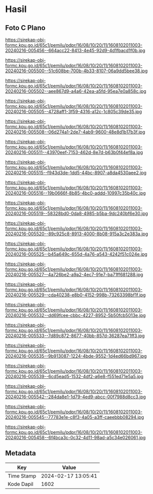 # Hasil

## Foto C Plano

https://sirekap-obj-formc.kpu.go.id/65c1/pemilu/pdpr/16/08/10/20/11/1608102011003-20240216-005456--664acc22-8413-4e45-92d9-4d1fbacd1f0b.jpg

https://sirekap-obj-formc.kpu.go.id/65c1/pemilu/pdpr/16/08/10/20/11/1608102011003-20240216-005500--51c608be-700b-4b33-8107-06a9dd5bee38.jpg

https://sirekap-obj-formc.kpu.go.id/65c1/pemilu/pdpr/16/08/10/20/11/1608102011003-20240216-005502--aee867d9-a4a6-42ea-a5fd-95ea7e0a858c.jpg

https://sirekap-obj-formc.kpu.go.id/65c1/pemilu/pdpr/16/08/10/20/11/1608102011003-20240216-005505--4728aff1-3f59-4316-a12c-1c805c39de35.jpg

https://sirekap-obj-formc.kpu.go.id/65c1/pemilu/pdpr/16/08/10/20/11/1608102011003-20240216-005508--06d274a1-2de7-4ab9-9600-48e8d1b17b3f.jpg

https://sirekap-obj-formc.kpu.go.id/65c1/pemilu/pdpr/16/08/10/20/11/1608102011003-20240216-005511--43970eef-7153-462d-8e7d-b63b0f44ef8a.jpg

https://sirekap-obj-formc.kpu.go.id/65c1/pemilu/pdpr/16/08/10/20/11/1608102011003-20240216-005515--f943d3de-1dd5-44bc-8907-a8da4530aee2.jpg

https://sirekap-obj-formc.kpu.go.id/65c1/pemilu/pdpr/16/08/10/20/11/1608102011003-20240216-005516--19b0666f-8b85-4bc0-addd-10997c35b40c.jpg

https://sirekap-obj-formc.kpu.go.id/65c1/pemilu/pdpr/16/08/10/20/11/1608102011003-20240216-005519--58328bd0-0da8-4985-b5ba-9dc240bf6e30.jpg

https://sirekap-obj-formc.kpu.go.id/65c1/pemilu/pdpr/16/08/10/20/11/1608102011003-20240216-005520--89c925c8-8913-4000-8b08-915a3c2e383a.jpg

https://sirekap-obj-formc.kpu.go.id/65c1/pemilu/pdpr/16/08/10/20/11/1608102011003-20240216-005525--b45a649c-655d-4a76-a543-4242f51c024e.jpg

https://sirekap-obj-formc.kpu.go.id/65c1/pemilu/pdpr/16/08/10/20/11/1608102011003-20240216-005527--4a726be2-a9a2-4ec7-91e7-ba71ff681288.jpg

https://sirekap-obj-formc.kpu.go.id/65c1/pemilu/pdpr/16/08/10/20/11/1608102011003-20240216-005529--cda40238-e8b0-4152-998b-73263398bf1f.jpg

https://sirekap-obj-formc.kpu.go.id/65c1/pemilu/pdpr/16/08/10/20/11/1608102011003-20240216-005532--dd69fcee-cbbc-4227-8952-5b50fcb5013e.jpg

https://sirekap-obj-formc.kpu.go.id/65c1/pemilu/pdpr/16/08/10/20/11/1608102011003-20240216-005533--7d89c872-8677-40bb-857d-36287ea71ff3.jpg

https://sirekap-obj-formc.kpu.go.id/65c1/pemilu/pdpr/16/08/10/20/11/1608102011003-20240216-005535--9b913087-1224-4bde-9552-1d4ed66bd967.jpg

https://sirekap-obj-formc.kpu.go.id/65c1/pemilu/pdpr/16/08/10/20/11/1608102011003-20240216-005539--6cd5ead5-1532-4df2-a6e8-f551ed71e5a5.jpg

https://sirekap-obj-formc.kpu.go.id/65c1/pemilu/pdpr/16/08/10/20/11/1608102011003-20240216-005542--284da8e1-1d79-4ed9-abcc-00f7988d8cc3.jpg

https://sirekap-obj-formc.kpu.go.id/65c1/pemilu/pdpr/16/08/10/20/11/1608102011003-20240216-005545--77783e1e-c8f3-4a05-a3ff-caeebbb08294.jpg

https://sirekap-obj-formc.kpu.go.id/65c1/pemilu/pdpr/16/08/10/20/11/1608102011003-20240216-005458--6f4bca3c-0c32-4d11-98ad-a5c34e026061.jpg


## Metadata

| Key        | Value               |
| ---------- | ------------------- |
| Time Stamp | 2024-02-17 13:05:41 |
| Kode Dapil | 1602                |



